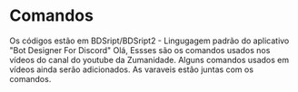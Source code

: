 # Comandos
Os códigos estão em BDSript/BDSript2 - Lingugagem padrão do aplicativo "Bot Designer For Discord"
Olá, Essses são os comandos usados nos vídeos do canal do youtube da Zumanidade.
Alguns comandos usados em vídeos ainda serão adicionados.
As varaveis estão juntas com os comandos.

